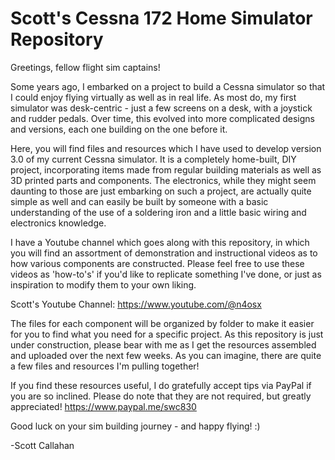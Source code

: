 # Scott's Cessna 172 Home Simulator Repository
Greetings, fellow flight sim captains!

Some years ago, I embarked on a project to build a Cessna simulator so that I could enjoy flying virtually as well as in real life.  As most do, my first simulator was desk-centric - just a few screens on a desk, with a joystick and rudder pedals.  Over time, this evolved into more complicated designs and versions, each one building on the one before it.

Here, you will find files and resources which I have used to develop version 3.0 of my current Cessna simulator.  It is a completely home-built, DIY project, incorporating items made from regular building materials as well as 3D printed parts and components.  The electronics, while they might seem daunting to those are just embarking on such a project, are actually quite simple as well and can easily be built by someone with a basic understanding
of the use of a soldering iron and a little basic wiring and electronics knowledge.

I have a Youtube channel which goes along with this repository, in which you will find an assortment of demonstration and instructional videos as to how various components are constructed.  Please feel free to use these videos as 'how-to's' if you'd like to replicate something I've done, or just as inspiration to modify them to your own liking.

Scott's Youtube Channel:  https://www.youtube.com/@n4osx

The files for each component will be organized by folder to make it easier for you to find what you need for a specific project.  As this repository is just under construction, please bear with me as I get the resources assembled and uploaded over the next few weeks.  As you can imagine, there are quite a few files and resources I'm pulling together!

If you find these resources useful, I do gratefully accept tips via PayPal if you are so inclined.
Please do note that they are not required, but greatly appreciated! https://www.paypal.me/swc830

Good luck on your sim building journey - and happy flying! :)

-Scott Callahan

